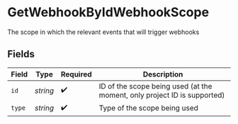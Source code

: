 # GetWebhookByIdWebhookScope

The scope in which the relevant events that will trigger webhooks


## Fields

| Field                                                                    | Type                                                                     | Required                                                                 | Description                                                              |
| ------------------------------------------------------------------------ | ------------------------------------------------------------------------ | ------------------------------------------------------------------------ | ------------------------------------------------------------------------ |
| `id`                                                                     | *string*                                                                 | :heavy_check_mark:                                                       | ID of the scope being used (at the moment, only project ID is supported) |
| `type`                                                                   | *string*                                                                 | :heavy_check_mark:                                                       | Type of the scope being used                                             |